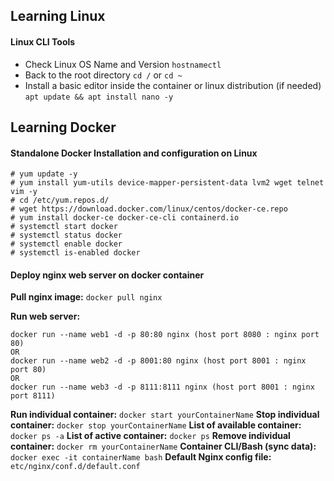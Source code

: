 ## Learning Linux

#### Linux CLI Tools

* Check Linux OS Name and Version `hostnamectl`
* Back to the root directory `cd /` or `cd ~`
* Install a basic editor inside the container or linux distribution (if needed) `apt update && apt install nano -y`

## Learning Docker

#### Standalone Docker Installation and configuration on Linux

```dockerInstall
# yum update -y
# yum install yum-utils device-mapper-persistent-data lvm2 wget telnet vim -y
# cd /etc/yum.repos.d/
# wget https://download.docker.com/linux/centos/docker-ce.repo
# yum install docker-ce docker-ce-cli containerd.io
# systemctl start docker
# systemctl status docker
# systemctl enable docker
# systemctl is-enabled docker
```

#### Deploy nginx web server on docker container

**Pull nginx image:**  `docker pull nginx`

**Run web server:**

```dockerRun
docker run --name web1 -d -p 80:80 nginx (host port 8080 : nginx port 80)
OR
docker run --name web2 -d -p 8001:80 nginx (host port 8001 : nginx port 80)
OR
docker run --name web3 -d -p 8111:8111 nginx (host port 8001 : nginx port 8111)
```
**Run individual container:** `docker start yourContainerName`
**Stop individual container:** `docker stop yourContainerName`
**List of available container:** `docker ps -a`
**List of active container:** `docker ps`
**Remove individual container:** `docker rm yourContainerName`
**Container CLI/Bash (sync data):** `docker exec -it containerName bash`
**Default Nginx config file:** `etc/nginx/conf.d/default.conf`